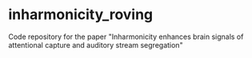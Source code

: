 # inharmonicity_roving
Code repository for the paper "Inharmonicity enhances brain signals of attentional capture and auditory stream segregation"
